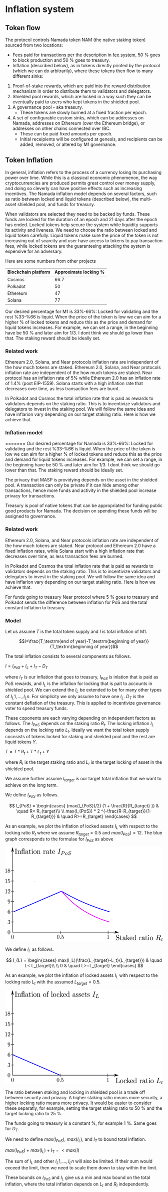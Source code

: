 # Inflation system

## Token flow

The protocol controls Namada token NAM (the native staking token) sourced from two locations:

- Fees paid for transactions per the description in [fee system](./proof-of-stake/fee-system.md), 50 % goes to block production and 50 % goes to treasury.  
- Inflation (described below), as in tokens directly printed by the protocol (which we can do arbitrarily), where these tokens then flow to many different sinks:

1. Proof-of-stake rewards, which are paid into the reward distribution mechanism in order to distribute them to validators and delegators.
2. Shielded pool rewards, which are locked in a way such they can be eventually paid to users who kept tokens in the shielded pool.
3. A governance pool - aka treasury.
    - These tokens are slowly burned at a fixed fraction per epoch.
4. A set of configurable custom sinks, which can be addresses on Namada, addresses on Ethereum (over the Ethereum bridge), or addresses on other chains connected over IBC.
    - These can be paid fixed amounts per epoch.
    - Initial receipients will be configured at genesis, and recipients can be added, removed, or altered by M1 governance.

## Token Inflation
In general, inflation refers to the process of a currency losing its purchasing power over time. While this is a classical economic phenomenon, the way cryptocurrencies are produced permits great control over money supply, and doing so cleverly can have positive effects such as increasing incentives. The Namada inflation model depends on several factors, such as ratio between locked and liquid tokens (described below), the multi-asset shielded pool, and funds for treasury. 

When validators are selected they need to be backed by funds. These funds are locked for the duration of an epoch and 21 days after the epoch has ended. Locked tokens help secure the system while liquidity supports its activity and liveness. We need to choose the ratio between locked and liquid token carefully. Liquid tokens make sure the price of the token is not increasing out of scarcity and user have access to tokens to pay transaction fees, while locked tokens are the guaranteeing attacking the system is expensive for an adversary. 

Here are some numbers from other projects

| Blockchain platform | Approximate locking %       |
|--------------------------------------------------|------|
| Cosmos                                           | 66.7 |
| Polkadot                                         | 50   |
| Ethereum                                         | 47   |
| Solana                                           | 77   |


Our desired percentage for M1 is 33%-66%: Locked for validating and the rest %33-%66 is liquid. When the price of the token is low we can aim for a higher % of locked tokens and reduce this as the price and demand for liquid tokens increases. For example, we can set a range, in the beginning have be 50 % and later aim for 1/3. I dont think we should go lower than that. The staking reward should be ideally set. 

### Related work
Ethereum 2.0, Solana, and Near protocols inflation rate are independent of the how much tokens are staked. Ethereum 2.0, Solana, and Near protocols inflation rate are independent of the how much tokens are staked. Near protocol has an inflation rate of 5% while Ethereum 2.0 has an inflation rate of 1.4% (post EIP-1559). Solana starts with a high inflation rate that decreases over time, as less transaction fees are burnt.

<!--## Inflation rates for popular platforms
_insert table here_
Solana has the following model where the inflation that is produced for rewards is independent of the staking ratio:
1. Define a starting inflation rate for year 1.
2. The inflation rate decreases thereon at a fixed pace until it reaches a desired rate.
3. Once this desired rate is attained, the inflation rate remains constant.-->

In Polkadot and Cosmos the total inflation rate that is paid as rewards to validators depends on the staking ratio. This is to incentivize validators and delegators to invest in the staking pool. We will follow the same idea and have inflarion vary depending on our target staking ratio. Here is how we achieve that. 

### Inflation model
=======
Our desired percentage for Namada is 33%-66%: Locked for validating and the rest %33-%66 is liquid. When the price of the token is low we can aim for a higher % of locked tokens and reduce this as the price and demand for liquid tokens increases. For example, we can set a range, in the beginning have be 50 % and later aim for 1/3. I dont think we should go lower than that. The staking reward should be ideally set. 


The privacy that MASP is providying depends on the asset in the shielded pool. A transaction can only be private if it can hide among other transactions, hence more funds and activity in the shielded pool increase privacy for transactions. 

Treasury is pool of native tokens that can be appropriated for funding public good products for Namada. The decision on spending these funds will be assigned to governance. 

### Related work
Ethereum 2.0, Solana, and Near protocols inflation rate are independent of the how much tokens are staked. Near protocol and Ethereum 2.0 have a fixed inflation rates, while Solana start with a high inflation rate that decreases over time, as less transaction fees are burned. 

In Polkadot and Cosmos the total inflation rate that is paid as rewards to validators depends on the staking ratio. This is to incentivize validators and delegators to invest in the staking pool. We will follow the same idea and have inflarion vary depending on our target staking ratio. Here is how we achieve that. 

For funds going to treasury Near protocol where 5 % goes to treasury and Polkadot sends the difference between inflation for PoS and the total constant inflation to treasury.

###  Model

Let us assume $T$ is the total token supply and $I$ is total inflation of M1. 

$$I=\frac{T_\textrm{end of year}-T_\textrm{beginning of year}}{T_\textrm{beginning of year}}$$

The total inflation consists fo several components as follows. 

$I=I_{PoS}+I_L+I_T-D_T$

where $I_T$ is our inflation that goes to treasury, $I_{PoS}$ is inlation that is paid as PoS rewards, and $I_L$ is the inflation for locking that is pait to accounts in shielded pool. We can extend the $I_L$ be extended to be for many other types of $I_L1,...,I_Ln$. For simplicity we only assume to have one $I_L$. $D_T$ is the constant deflation of the treasury. This is applied to incentivize governance voter to spend treasury funds. 

These coponents are each varying depending on independent factors as follows. The $I_{PoS}$ depends on the staking ratio $R_t$. The locking inflation $I_L$ depends on the locking ratio $L_t$. Ideally we want the total token supply cocnsists of tokens locked for staking and shielded pool and the rest are liquid tokens $Y$. 

$T=T*R_t+T*L_t+Y$

where $R_t$ is the target staking ratio and $L_t$ is the target locking of asset in the shielded pool.
  
We assume further assume $I_{target}$ is our target total inflation that we want to achieve on the long term. 

We define $I_{PoS}$ as follows. 

$$ I_{PoS} =
  \begin{cases}
   (max(I_{PoS})/2) (1 + \frac{R}{R_{target} })      & \quad R< R_{target}\\
   \\
   max(I_{PoS})  * 2 ^{-\frac{R-R_{target}}{1-R_{target}}} & \quad R>=R_{target}
  \end{cases}
$$

As an example, we plot the inflation of locked assets $I_L$ with respect to the locking ratio $R_t$ where we assume $R_{target} = 0.5$ and $max(I_{PoS}) = 12%$. The blue graph corresponds to the formulae for $I_{PoS}$ as above
<p align="center">
<img src="./images/inflation.png" height="300" />
</p>

We define $I_{L}$ as follows. 


$$ I_{L} =
  \begin{cases}
   max(I_L)(\frac{L_{target}-L_t}{L_{target}})      & \quad L< L_{target}\\
   \\
   0 & \quad L>=L_{target}
  \end{cases}
$$

As an example, we plot the inflation of locked assets $I_L$ with respect to the locking ratio $L_t$ with the assumed $L_{target} = 0.5$.
<p align="center">
<img src="./images/locking.png" height="300" />
</p>
The ratio between staking and locking in shielded pool is a trade off between security and privacy. A higher staking ratio means more security, a higher locking ratio means more privacy. It would be easier to consider these separatly, for example, setting the target staking ratio to 50 % and the target locking ratio to 25 %. 

The funds going to treasury is a constant %, for example 1 %. Same goes for $D_T$. 

We need to define $max(I_{PoS})$, $max(I_L)$, and $I_T$ to bound total inflation. 

$max(I_{PoS})+max(I_L)+I_T=< max(I)$ 

The sum of $I_L$ and other $I_L1,...,I_Ln$ will also be limited. If their sum would exceed the limit, then we need to scale them down to stay within the limit. 

These bounds on $I_{PoS}$ and $I_L$ give us a min and max bound on the total inflation, where the total inflation depends on $L_t$ and $R_t$ independently. 

